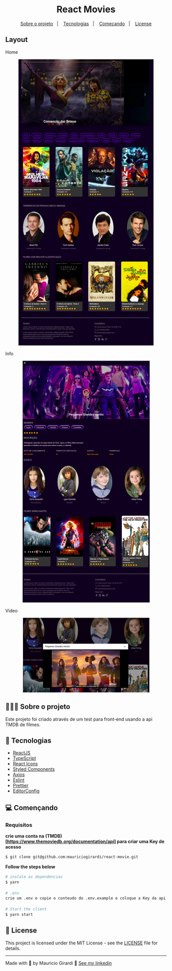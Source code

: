 <h1 align="center">
 React Movies
</h1>

<p align="center">
  <a href="#%EF%B8%8F-Sobre-o-projeto">Sobre o projeto</a>&nbsp;&nbsp;&nbsp;|&nbsp;&nbsp;&nbsp;
  <a href="#-Tecnologias">Tecnologias</a>&nbsp;&nbsp;&nbsp;|&nbsp;&nbsp;&nbsp;
  <a href="#-Começando">Começando</a>&nbsp;&nbsp;&nbsp;|&nbsp;&nbsp;&nbsp;
  <a href="#-license">License</a>
</p>

## Layout

Home
<div align="center">
 <img src=".github/home.png" />
</div>

Info
<div align="center">
 <img src=".github/info.png" />
</div>

Video
<div align="center">
 <img src=".github/video.png" />
</div>

## 💇🏻‍♂️ Sobre o projeto

Este projeto foi criado através de um test para front-end usando a api TMDB de filmes.

## 🚀 Tecnologias

- [ReactJS](https://reactjs.org/)
- [TypeScript](https://www.typescriptlang.org/)
- [React Icons](https://react-icons.netlify.com/#/)
- [Styled Components](https://styled-components.com/)
- [Axios](https://github.com/axios/axios)
- [Eslint](https://eslint.org/)
- [Prettier](https://prettier.io/)
- [EditorConfig](https://editorconfig.org/)

## 💻 Començando

### Requisitos

**crie uma conta na (TMDB)[https://www.themoviedb.org/documentation/api] para criar uma Key de  acesso**

```bash
$ git clone git@github.com:mauriciogirardi/react-movie.git
```

**Follow the steps below**

```bash
# instale as dependencias
$ yarn

# .env
crie um .env e copie o conteudo do .env.example e coloque a Key da api (TMDB)[https://www.themoviedb.org/documentation/api]

# Start the client
$ yarn start
```

## 📝 License

This project is licensed under the MIT License - see the [LICENSE](LICENSE) file for details.

---

Made with 💜 by Mauricio Girardi 👋 [See my linkedin](https://www.linkedin.com/in/mauricio-girardi/)
